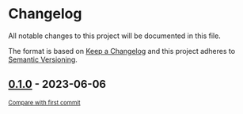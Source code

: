 # Changelog
All notable changes to this project will be documented in this file.

The format is based on [Keep a Changelog](http://keepachangelog.com/en/1.0.0/)
and this project adheres to [Semantic Versioning](http://semver.org/spec/v2.0.0.html).

<!-- insertion marker -->
## [0.1.0](https://github.com/josham/mkdocs-iframe/releases/tag/0.1.0) - 2023-06-06

<small>[Compare with first commit](https://github.com/josham/mkdocs-iframe/compare/bb21b5cf551139117230f1afec865e116728db22...0.1.0)</small>
